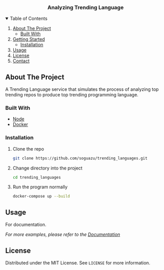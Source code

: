<!-- PROJECT LOGO -->
<br />
<p align="center">
  <h3 align="center">Analyzing Trending Language</h3>
</p>

<!-- TABLE OF CONTENTS -->
<details open="open">
  <summary>Table of Contents</summary>
  <ol>
    <li>
      <a href="#about-the-project">About The Project</a>
      <ul>
        <li><a href="#built-with">Built With</a></li>
      </ul>
    </li>
    <li>
      <a href="#getting-started">Getting Started</a>
      <ul>
        <li><a href="#installation">Installation</a></li>
      </ul>
    </li>
    <li><a href="#usage">Usage</a></li>
    <li><a href="#license">License</a></li>
    <li><a href="#contact">Contact</a></li>
  </ol>
</details>

<!-- ABOUT THE PROJECT -->

## About The Project

A Trending Language service that simulates the process of analyzing top
trending repos to produce top trending programming language.

### Built With

- [Node](hhttps://nodejs.org/en/)
- [Docker](https://docs.docker.com/get-docker/)

### Installation

1. Clone the repo

   ```sh
   git clone https://github.com/soguazu/trending_languages.git
   ```

2. Change directory into the project

   ```sh
   cd trending_languages
   ```

3. Run the program normally

   ```sh
   docker-compose up --build
   ```

<!-- USAGE EXAMPLES -->

## Usage

For documentation.

_For more examples, please refer to the
[Documentation](http://localhost:3000/api/v1/docs/)_

<!-- LICENSE -->

## License

Distributed under the MIT License. See `LICENSE` for more information.
